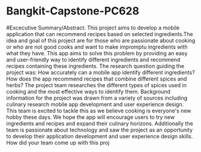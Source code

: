 # Bangkit-Capstone-PC628

#Excecutive Summary/Abstract:
This project aims to develop a mobile application that can recommend recipes based on
selected ingredients.The idea and goal of this project are for those who are passionate
about cooking or who are not good cooks and want to make impromptu ingredients with
what they have. This app aims to solve this problem by providing an easy and user-friendly
way to identify different ingredients and recommend recipes containing these ingredients.
The research question guiding the project was: How accurately can a mobile app identify
different ingredients? How does the app recommend recipes that combine different spices
and herbs? The project team researches the different types of spices used in cooking and
the most effective ways to identify them.
Background information for the project was drawn from a variety of sources including
culinary research mobile app development and user experience design.
This team is excited to tackle this as we believe cooking is everyone's new hobby these
days. We hope the app will encourage users to try new ingredients and recipes and expand
their culinary horizons. Additionally the team is passionate about technology and saw the
project as an opportunity to develop their application development and user experience
design skills.
How did your team come up with this proj
